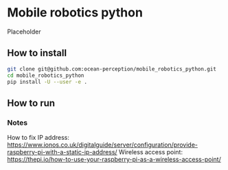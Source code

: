# Mobile robotics python

Placeholder


## How to install

```bash
git clone git@github.com:ocean-perception/mobile_robotics_python.git
cd mobile_robotics_python
pip install -U --user -e .
```

## How to run


### Notes
How to fix IP address: https://www.ionos.co.uk/digitalguide/server/configuration/provide-raspberry-pi-with-a-static-ip-address/ 
Wireless access point: https://thepi.io/how-to-use-your-raspberry-pi-as-a-wireless-access-point/
